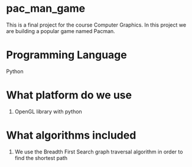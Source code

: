 # pac_man_game
This is a final project for the course Computer Graphics. In this project we are building a popular game named Pacman.
# Programming Language
Python
# What platform do we use
1. OpenGL library with python

# What algorithms included
1. We use the Breadth First Search graph traversal algorithm in order to find the shortest path
